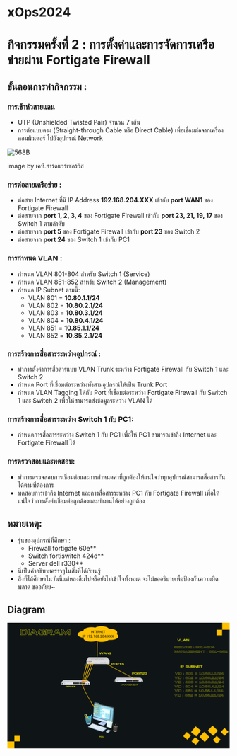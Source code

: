 # xOps2024

# กิจกรรมครั้งที่ 2 : การตั้งค่าและการจัดการเครือข่ายผ่าน Fortigate Firewall

## ขั้นตอนการทำกิจกรรม :

### การเข้าหัวสายแลน
   - UTP (Unshielded Twisted Pair) จำนวน 7 เส้น
   - การต่อแบบตรง (Straight-through Cable หรือ Direct Cable) เพื่อเชื่อมต่อจากเครื่องคอมพิวเตอร์ ไปยังอุปกรณ์ Network
     
![568B](./xOps2024/image/Straight_through_Cable_568B.jpg)

image by เคที.ฮาร์ดแวร์เซอร์วิส

### การต่อสายเครือข่าย :
   - ต่อสาย Internet ที่มี IP Address **192.168.204.XXX** เข้ากับ **port WAN1** ของ Fortigate Firewall 
   - ต่อสายจาก **port 1, 2, 3, 4** ของ Fortigate Firewall เข้ากับ **port 23, 21, 19, 17** ของ Switch 1 ตามลำดับ
   - ต่อสายจาก **port 5** ของ Fortigate Firewall เข้ากับ **port 23** ของ Switch 2
   - ต่อสายจาก **port 24** ของ Switch 1 เข้ากับ PC1

### การกำหนด VLAN :
   - กำหนด VLAN 801-804 สำหรับ Switch 1 (Service)
   - กำหนด VLAN 851-852 สำหรับ Switch 2 (Management)
   - กำหนด IP Subnet ตามนี้:
     - VLAN 801 = **10.80.1.1/24**
     - VLAN 802 = **10.80.2.1/24**
     - VLAN 803 = **10.80.3.1/24**
     - VLAN 804 = **10.80.4.1/24**
     - VLAN 851 = **10.85.1.1/24**
     - VLAN 852 = **10.85.2.1/24**

### การสร้างการสื่อสารระหว่างอุปกรณ์ :
   - ทำการตั้งค่าการสื่อสารแบบ VLAN Trunk ระหว่าง Fortigate Firewall กับ Switch 1 และ Switch 2
   - กำหนด Port ที่เชื่อมต่อระหว่างทั้งสามอุปกรณ์ให้เป็น Trunk Port
   - กำหนด VLAN Tagging ให้กับ Port ที่เชื่อมต่อระหว่าง Fortigate Firewall กับ Switch 1 และ Switch 2 เพื่อให้สามารถส่งข้อมูลระหว่าง VLAN ได้

### การสร้างการสื่อสารระหว่าง Switch 1 กับ PC1:
   - กำหนดการสื่อสารระหว่าง Switch 1 กับ PC1 เพื่อให้ PC1 สามารถเข้าถึง Internet และ Fortigate Firewall ได้

### การตรวจสอบและทดสอบ:
   - ทำการตรวจสอบการเชื่อมต่อและการกำหนดค่าที่ถูกต้องให้แน่ใจว่าทุกอุปกรณ์สามารถสื่อสารกันได้ตามที่ต้องการ
   - ทดสอบการเข้าถึง Internet และการสื่อสารระหว่าง PC1 กับ Fortigate Firewall เพื่อให้แน่ใจว่าการตั้งค่าเชื่อมต่อถูกต้องและทำงานได้อย่างถูกต้อง

## หมายเหตุ:
- รุ่นของอุปกรณ์ที่ศึกษา :
     - Firewall fortigate 60e**
     - Switch fortiswitch 424d**
     - Server dell r330**
- นี่เป็นคำอธิบายคร่าวๆในสิ่งที่ได้เรียนรู้
- สิ่งที่ได้ศึกษาในวันนี้แต่หลงลืมไปหรือยังไม่เข้าใจทั้งหมด จะไม่ขออธิบายเพื่อป้องกันความผิดพลาด ขออภัยย~

## Diagram
![Diagram Lab 2](./image/Diagram_xOps2024_week_2.png)



